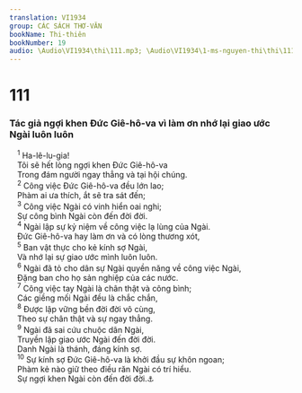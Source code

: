```yaml
---
translation: VI1934
group: CÁC SÁCH THƠ-VĂN
bookName: Thi-thiên 
bookNumber: 19
audio: \Audio\VI1934\thi\111.mp3; \Audio\VI1934\1-ms-nguyen-thi\thi\111.mp3
---
```


<div class="title"><h1>111</h1><h3>Tác giả ngợi khen Đức Giê-hô-va vì làm ơn nhớ lại giao ước Ngài luôn luôn</h3></div>
<span class="verse thi_111_1"> <sup>1</sup> Ha-lê-lu-gia! <br/> Tôi sẽ hết lòng ngợi khen Đức Giê-hô-va <br/> Trong đám người ngay thẳng và tại hội chúng. <br/></span>
<span class="verse thi_111_2"> <sup>2</sup> Công việc Đức Giê-hô-va đều lớn lao; <br/> Phàm ai ưa thích, ắt sẽ tra sát đến; <br/></span>
<span class="verse thi_111_3"> <sup>3</sup> Công việc Ngài có vinh hiển oai nghi; <br/> Sự công bình Ngài còn đến đời đời. <br/></span>
<span class="verse thi_111_4"> <sup>4</sup> Ngài lập sự kỷ niệm về công việc lạ lùng của Ngài. <br/> Đức Giê-hô-va hay làm ơn và có lòng thương xót, <br/></span>
<span class="verse thi_111_5"> <sup>5</sup> Ban vật thực cho kẻ kính sợ Ngài, <br/> Và nhớ lại sự giao ước mình luôn luôn. <br/></span>
<span class="verse thi_111_6"> <sup>6</sup> Ngài đã tỏ cho dân sự Ngài quyền năng về công việc Ngài, <br/> Đặng ban cho họ sản nghiệp của các nước. <br/></span>
<span class="verse thi_111_7"> <sup>7</sup> Công việc tay Ngài là chân thật và công bình; <br/> Các giềng mối Ngài đều là chắc chắn, <br/></span>
<span class="verse thi_111_8"> <sup>8</sup> Được lập vững bền đời đời vô cùng, <br/> Theo sự chân thật và sự ngay thẳng. <br/></span>
<span class="verse thi_111_9"> <sup>9</sup> Ngài đã sai cứu chuộc dân Ngài, <br/> Truyền lập giao ước Ngài đến đời đời. <br/> Danh Ngài là thánh, đáng kính sợ. <br/></span>
<span class="verse thi_111_10"> <sup>10</sup> Sự kính sợ Đức Giê-hô-va là khởi đầu sự khôn ngoan; <br/> Phàm kẻ nào giữ theo điều răn Ngài có trí hiểu. <br/> Sự ngợi khen Ngài còn đến đời đời.<a data-toggle="tooltip" data-placement="bottom" title="Giop 28:28; Ch 1:7; 9:10">⚓</a><br/></span>
